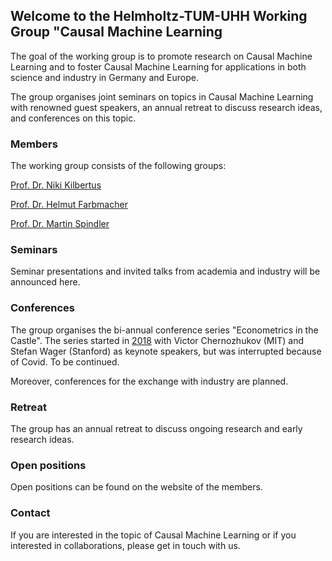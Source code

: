 ## Welcome to the Helmholtz-TUM-UHH Working Group "Causal Machine Learning

The goal of the working group is to promote research on Causal Machine Learning and to foster Causal Machine Learning for applications in both science and industry in Germany and Europe.

The group organises joint seminars on topics in Causal Machine Learning with renowned guest speakers, an annual retreat to discuss research ideas, and conferences on this topic. 


### Members

The working group consists of the following groups:

[Prof. Dr. Niki Kilbertus](https://www.helmholtz.ai/themenmenue/our-research/research-groups/kilbertus-group/index.html)

[Prof. Dr. Helmut Farbmacher](https://www.professoren.tum.de/en/farbmacher-helmut)

[Prof. Dr. Martin Spindler](https://www.bwl.uni-hamburg.de/statistik/)

### Seminars

Seminar presentations and invited talks from academia and industry will be announced here.

### Conferences

The group organises the bi-annual conference series "Econometrics in the Castle". The series started in [2018](https://www.mpisoc.mpg.de/veranstaltungen/detail/event/econometrics-in-the-castle-machine-learning-in-economics-and-econometrics/) with Victor Chernozhukov (MIT) and Stefan Wager (Stanford) as keynote speakers, but was interrupted because of Covid. To be continued.

Moreover, conferences for the exchange with industry are planned.

### Retreat

The group has an annual retreat to discuss ongoing research and early research ideas.

### Open positions

Open positions can be found on the website of the members. 

### Contact

If you are interested in the topic of Causal Machine Learning or if you interested in collaborations, please get in touch with us.

